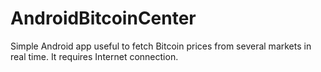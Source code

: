 AndroidBitcoinCenter
====================

Simple Android app useful to fetch Bitcoin prices from several markets in real time. It requires Internet connection.
